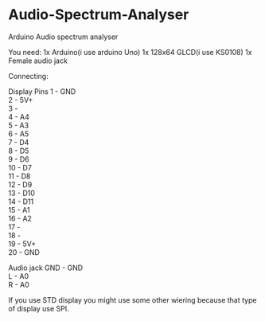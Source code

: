 # Audio-Spectrum-Analyser
Arduino Audio spectrum analyser

You need:
1x Arduino(i use arduino Uno)
1x 128x64 GLCD(i use KS0108)
1x Female audio jack

Connecting:

Display
Pins
1 - GND   
  2 - 5V+   
  3 -    
  4 - A4   
  5 - A3   
  6 - A5   
  7 - D4   
  8 - D5   
  9 - D6   
  10 - D7   
  11 - D8   
  12 - D9   
  13 - D10   
  14 - D11   
  15 - A1   
  16 - A2   
  17 -    
  18 -    
  19 - 5V+   
  20 - GND   

Audio jack
GND - GND   
  L - A0   
  R - A0   

If you use STD display you might use some other wiering because that type of display use SPI.
